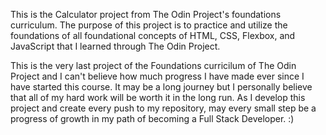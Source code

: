 This is the Calculator project from The Odin Project's foundations curriculum. The purpose of this project is to practice and utilize the foundations of all foundational concepts of HTML, CSS, Flexbox, and JavaScript that I learned through The Odin Project.

This is the very last project of the Foundations curricilum of The Odin Project and I can't believe how much progress I have made ever since I have started this course. It may be a long journey but I personally believe that all of my hard work will be worth it in the long run. As I develop this project and create every push to my repository, may every small step be a progress of growth in my path of becoming a Full Stack Developer. :)